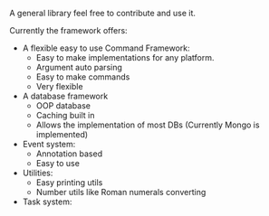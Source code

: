 A general library feel free to contribute and use it.

Currently the framework offers:
  - A flexible easy to use Command Framework:
    - Easy to make implementations for any platform.
    - Argument auto parsing
    - Easy to make commands
    - Very flexible
  - A database framework
    - OOP database
    - Caching built in
    - Allows the implementation of most DBs (Currently Mongo is implemented)
  - Event system:
    - Annotation based
    - Easy to use
  - Utilities:
    - Easy printing utils
    - Number utils like Roman numerals converting
  - Task system: